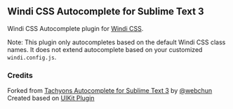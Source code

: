 ## Windi CSS Autocomplete for Sublime Text 3

Windi CSS Autocomplete plugin for [Windi CSS](https://windicss.org).

Note: This plugin only autocompletes based on the default Windi CSS class names. It does not extend autocomplete based on your customized `windi.config.js`.

### Credits
Forked from [Tachyons Autocomplete for Sublime Text 3](https://github.com/webchun/tachyons-sublime-autocomplete) by [@webchun](https://github.com/webchun)
Created based on [UIKit Plugin](https://github.com/uikit/uikit-sublime)
